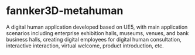 # fannker3D-metahuman
A digital human application developed based on UE5, with main application scenarios including enterprise exhibition halls, museums, venues, and bank business halls, creating digital employees for digital human consultation, interactive interaction, virtual welcome, product introduction, etc.
